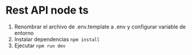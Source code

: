# Rest API node ts
1. Renombrar el archivo de .env.template a .env y configurar variable de entorno
3. Instalar dependencias  ``` npm install ```
4. Ejecutar ``` npm run dev ```